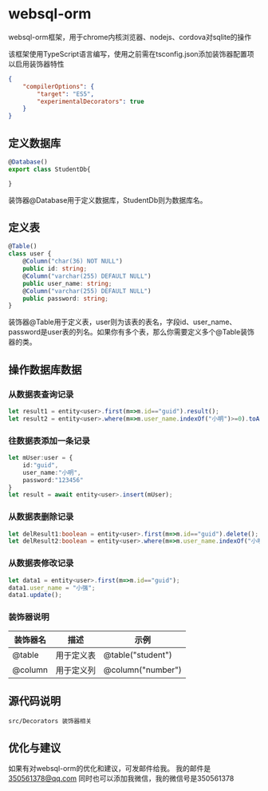 # websql-orm

websql-orm框架，用于chrome内核浏览器、nodejs、cordova对sqlite的操作

该框架使用TypeScript语言编写，使用之前需在tsconfig.json添加装饰器配置项以启用装饰器特性

``` json
{
    "compilerOptions": {
        "target": "ES5",
        "experimentalDecorators": true
    }
}
```

## 定义数据库

``` typescript
@Database()
export class StudentDb{

}
```

装饰器@Database用于定义数据库，StudentDb则为数据库名。

## 定义表

``` typescript
@Table()
class user {
    @Column("char(36) NOT NULL")
    public id: string;
    @Column("varchar(255) DEFAULT NULL")
    public user_name: string;
    @Column("varchar(255) DEFAULT NULL")
    public password: string;
}
```

装饰器@Table用于定义表，user则为该表的表名，字段id、user_name、password是user表的列名。如果你有多个表，那么你需要定义多个@Table装饰器的类。

## 操作数据库数据

### 从数据表查询记录

``` typescript
let result1 = entity<user>.first(m=>m.id=="guid").result();
let result2 = entity<user>.where(m=>m.user_name.indexOf("小明")>=0).toArray();
```

### 往数据表添加一条记录

``` typescript
let mUser:user = {
    id:"guid",
    user_name:"小明",
    password:"123456"
}
let result = await entity<user>.insert(mUser);
```

### 从数据表删除记录

``` typescript
let delResult1:boolean = entity<user>.first(m=>m.id=="guid").delete();
let delResult2:boolean = entity<user>.where(m=>m.user_name.indexOf("小明")>=0).delete();
```

### 从数据表修改记录

``` typescript
let data1 = entity<user>.first(m=>m.id=="guid");
data1.user_name = "小强";
data1.update();
```

### 装饰器说明

| 装饰器名         | 描述                         | 示例                                      |
|-----------------|------------------------------|-------------------------------------------|
| @table          | 用于定义表                    |  @table("student")                        |
| @column         | 用于定义列                    |  @column("number")                        |

## 源代码说明

    src/Decorators 装饰器相关

## 优化与建议
如果有对websql-orm的优化和建议，可发邮件给我。
我的邮件是 350561378@qq.com
同时也可以添加我微信，我的微信号是350561378